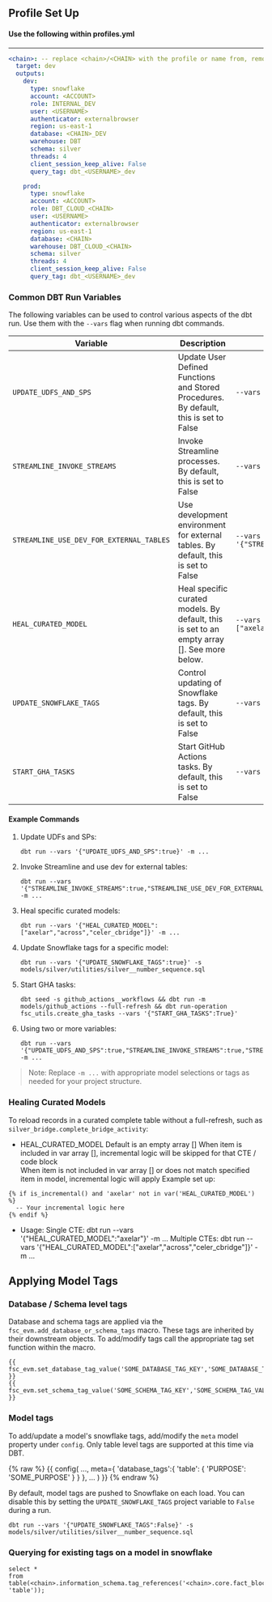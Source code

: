 ## Profile Set Up

#### Use the following within profiles.yml
----

```yml
<chain>: -- replace <chain>/<CHAIN> with the profile or name from, remove this comment in your yml
  target: dev
  outputs:
    dev:
      type: snowflake
      account: <ACCOUNT>
      role: INTERNAL_DEV
      user: <USERNAME>
      authenticator: externalbrowser
      region: us-east-1
      database: <CHAIN>_DEV
      warehouse: DBT
      schema: silver
      threads: 4
      client_session_keep_alive: False
      query_tag: dbt_<USERNAME>_dev

    prod:
      type: snowflake
      account: <ACCOUNT>
      role: DBT_CLOUD_<CHAIN>
      user: <USERNAME>
      authenticator: externalbrowser
      region: us-east-1
      database: <CHAIN>
      warehouse: DBT_CLOUD_<CHAIN>
      schema: silver
      threads: 4
      client_session_keep_alive: False
      query_tag: dbt_<USERNAME>_dev
```

### Common DBT Run Variables

The following variables can be used to control various aspects of the dbt run. Use them with the `--vars` flag when running dbt commands.

| Variable | Description | Example Usage |
|----------|-------------|---------------|
| `UPDATE_UDFS_AND_SPS` | Update User Defined Functions and Stored Procedures. By default, this is set to False | `--vars '{"UPDATE_UDFS_AND_SPS":true}'` |
| `STREAMLINE_INVOKE_STREAMS` | Invoke Streamline processes. By default, this is set to False | `--vars '{"STREAMLINE_INVOKE_STREAMS":true}'` |
| `STREAMLINE_USE_DEV_FOR_EXTERNAL_TABLES` | Use development environment for external tables. By default, this is set to False | `--vars '{"STREAMLINE_USE_DEV_FOR_EXTERNAL_TABLES":true}'` |
| `HEAL_CURATED_MODEL` | Heal specific curated models. By default, this is set to an empty array []. See more below. | `--vars '{"HEAL_CURATED_MODEL":["axelar","across","celer_cbridge"]}'` |
| `UPDATE_SNOWFLAKE_TAGS` | Control updating of Snowflake tags. By default, this is set to False | `--vars '{"UPDATE_SNOWFLAKE_TAGS":false}'` |
| `START_GHA_TASKS` | Start GitHub Actions tasks. By default, this is set to False | `--vars '{"START_GHA_TASKS":true}'` |

#### Example Commands

1. Update UDFs and SPs:
   ```
   dbt run --vars '{"UPDATE_UDFS_AND_SPS":true}' -m ...
   ```

2. Invoke Streamline and use dev for external tables:
   ```
   dbt run --vars '{"STREAMLINE_INVOKE_STREAMS":true,"STREAMLINE_USE_DEV_FOR_EXTERNAL_TABLES":true}' -m ...
   ```

3. Heal specific curated models:
   ```
   dbt run --vars '{"HEAL_CURATED_MODEL":["axelar","across","celer_cbridge"]}' -m ...
   ```

4. Update Snowflake tags for a specific model:
   ```
   dbt run --vars '{"UPDATE_SNOWFLAKE_TAGS":true}' -s models/silver/utilities/silver__number_sequence.sql
   ```

5. Start GHA tasks:
   ```
   dbt seed -s github_actions__workflows && dbt run -m models/github_actions --full-refresh && dbt run-operation fsc_utils.create_gha_tasks --vars '{"START_GHA_TASKS":True}'
   ```

6. Using two or more variables:
   ```
   dbt run --vars '{"UPDATE_UDFS_AND_SPS":true,"STREAMLINE_INVOKE_STREAMS":true,"STREAMLINE_USE_DEV_FOR_EXTERNAL_TABLES":true}' -m ...
   ```

> Note: Replace `-m ...` with appropriate model selections or tags as needed for your project structure.

### Healing Curated Models

To reload records in a curated complete table without a full-refresh, such as `silver_bridge.complete_bridge_activity`:
* HEAL_CURATED_MODEL
Default is an empty array []
When item is included in var array [], incremental logic will be skipped for that CTE / code block  
When item is not included in var array [] or does not match specified item in model, incremental logic will apply
Example set up: 
```
{% if is_incremental() and 'axelar' not in var('HEAL_CURATED_MODEL') %}
  -- Your incremental logic here
{% endif %}
```

* Usage:
Single CTE: dbt run --vars '{"HEAL_CURATED_MODEL":"axelar"}' -m ...
Multiple CTEs: dbt run --vars '{"HEAL_CURATED_MODEL":["axelar","across","celer_cbridge"]}' -m ...

## Applying Model Tags

### Database / Schema level tags

Database and schema tags are applied via the `fsc_evm.add_database_or_schema_tags` macro.  These tags are inherited by their downstream objects.  To add/modify tags call the appropriate tag set function within the macro.

```
{{ fsc_evm.set_database_tag_value('SOME_DATABASE_TAG_KEY','SOME_DATABASE_TAG_VALUE') }}
{{ fsc_evm.set_schema_tag_value('SOME_SCHEMA_TAG_KEY','SOME_SCHEMA_TAG_VALUE') }}
```

### Model tags

To add/update a model's snowflake tags, add/modify the `meta` model property under `config`.  Only table level tags are supported at this time via DBT.

{% raw %}
{{ config(
    ...,
    meta={
        'database_tags':{
            'table': {
                'PURPOSE': 'SOME_PURPOSE'
            }
        }
    },
    ...
) }}
{% endraw %}

By default, model tags are pushed to Snowflake on each load. You can disable this by setting the `UPDATE_SNOWFLAKE_TAGS` project variable to `False` during a run.

```
dbt run --vars '{"UPDATE_SNOWFLAKE_TAGS":False}' -s models/silver/utilities/silver__number_sequence.sql
```

### Querying for existing tags on a model in snowflake

```
select *
from table(<chain>.information_schema.tag_references('<chain>.core.fact_blocks', 'table'));
```